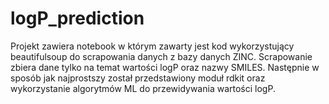 # logP_prediction
Projekt zawiera notebook w którym zawarty jest kod wykorzystujący beautifulsoup do scrapowania danych z bazy danych ZINC. Scrapowanie zbiera dane tylko na temat wartości logP oraz nazwy SMILES. 
Następnie w sposób jak najprostszy został przedstawiony moduł rdkit oraz wykorzystanie algorytmów ML do przewidywania wartości logP. 

